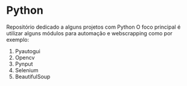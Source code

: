 # Python
Repositório dedicado a alguns projetos com Python
O foco principal é utilizar alguns módulos para automação e webscrapping como por exemplo:
1. Pyautogui
2. Opencv
3. Pynput
4. Selenium
5. BeautifulSoup
